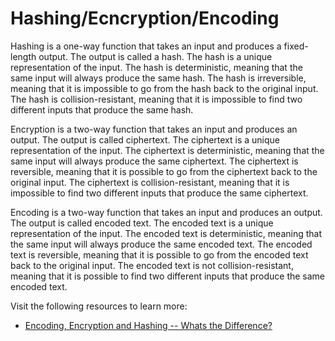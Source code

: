 # Hashing/Ecncryption/Encoding

Hashing is a one-way function that takes an input and produces a fixed-length output. The output is called a hash. The hash is a unique representation of the input. The hash is deterministic, meaning that the same input will always produce the same hash. The hash is irreversible, meaning that it is impossible to go from the hash back to the original input. The hash is collision-resistant, meaning that it is impossible to find two different inputs that produce the same hash.

Encryption is a two-way function that takes an input and produces an output. The output is called ciphertext. The ciphertext is a unique representation of the input. The ciphertext is deterministic, meaning that the same input will always produce the same ciphertext. The ciphertext is reversible, meaning that it is possible to go from the ciphertext back to the original input. The ciphertext is collision-resistant, meaning that it is impossible to find two different inputs that produce the same ciphertext.

Encoding is a two-way function that takes an input and produces an output. The output is called encoded text. The encoded text is a unique representation of the input. The encoded text is deterministic, meaning that the same input will always produce the same encoded text. The encoded text is reversible, meaning that it is possible to go from the encoded text back to the original input. The encoded text is not collision-resistant, meaning that it is possible to find two different inputs that produce the same encoded text.

Visit the following resources to learn more:

- [Encoding, Encryption and Hashing -- Whats the Difference?](https://www.youtube.com/watch?v=-bAnBzvMLig)
